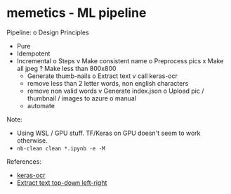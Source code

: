 # memetics - ML pipeline

Pipeline: 
o Design Principles
  - Pure
  - Idempotent
  - Incremental
o Steps
  v Make consistent name
  o Preprocess pics 
    x Make all jpeg
    ? Make less than 800x800
    - Generate thumb-nails
  o Extract text
    v call keras-ocr
    - remove less than 2 letter words, non english characters
    - remove non valid words
  v Generate index.json
  o Upload pic / thumbnail / images to azure
    o manual
    - automate

Note:
- Using WSL / GPU stuff. TF/Keras on GPU doesn't seem to work otherwise.
- ```nb-clean clean *.ipynb -e -M```

References:
- [keras-ocr](https://github.com/faustomorales/keras-ocr)
- [Extract text top-down left-right](https://github.com/shegocodes/keras-ocr)
